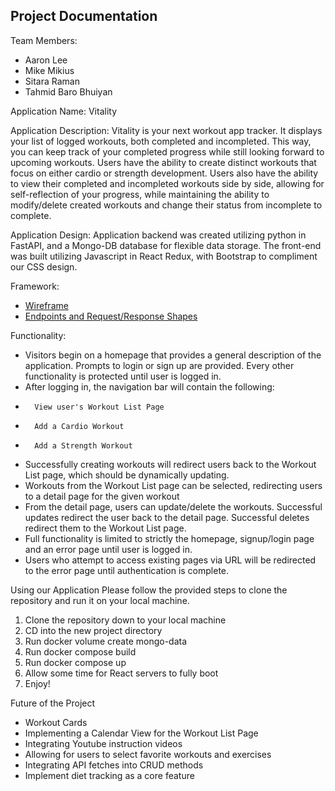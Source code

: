 ## Project Documentation

Team Members:
- Aaron Lee
- Mike Mikius
- Sitara Raman
- Tahmid Baro Bhuiyan

Application Name: Vitality

Application Description: Vitality is your next  workout app tracker. It displays your list of logged workouts, both completed and incompleted. This way, you can keep track of your completed progress while still looking forward to upcoming workouts. Users have the ability to create distinct workouts that focus on either cardio or strength development. Users also have the ability to view their completed and incompleted workouts side by side, allowing for self-reflection of your progress, while maintaining the ability to modify/delete created workouts and change their status from incomplete to complete.

Application Design:
Application backend was created utilizing python in FastAPI, and a Mongo-DB database for flexible data storage. The front-end was built utilizing Javascript in React Redux, with Bootstrap to compliment our CSS design.

Framework:
- [Wireframe](docs/Project_Wireframes.png)
- [Endpoints and Request/Response Shapes](docs/API_ENDPOINTS.MD)


Functionality:
- Visitors begin on a homepage that provides a general description of the application. Prompts to login or sign up are provided. Every other functionality is protected until user is logged in.
- After logging in, the navigation bar will contain the following:
-       View user's Workout List Page
-       Add a Cardio Workout
-       Add a Strength Workout
- Successfully creating workouts will redirect users back to the Workout List page, which should be dynamically updating.
- Workouts from the Workout List page can be selected, redirecting users to a detail page for the given workout
- From the detail page, users can update/delete the workouts. Successful updates redirect the user back to the detail page. Successful deletes redirect them to the Workout List page.
- Full functionality is limited to strictly the homepage, signup/login page and an error page until user is logged in.
- Users who attempt to access existing pages via URL will be redirected to the error page until authentication is complete.

Using our Application
Please follow the provided steps to clone the repository and run it on your local machine.
1. Clone the repository down to your local machine
2. CD into the new project directory
3. Run docker volume create mongo-data
4. Run docker compose build
5. Run docker compose up
6. Allow some time for React servers to fully boot
7. Enjoy!

Future of the Project
- Workout Cards
- Implementing a Calendar View for the Workout List Page
- Integrating Youtube instruction videos
- Allowing for users to select favorite workouts and exercises
- Integrating API fetches into CRUD methods
- Implement diet tracking as a core feature
